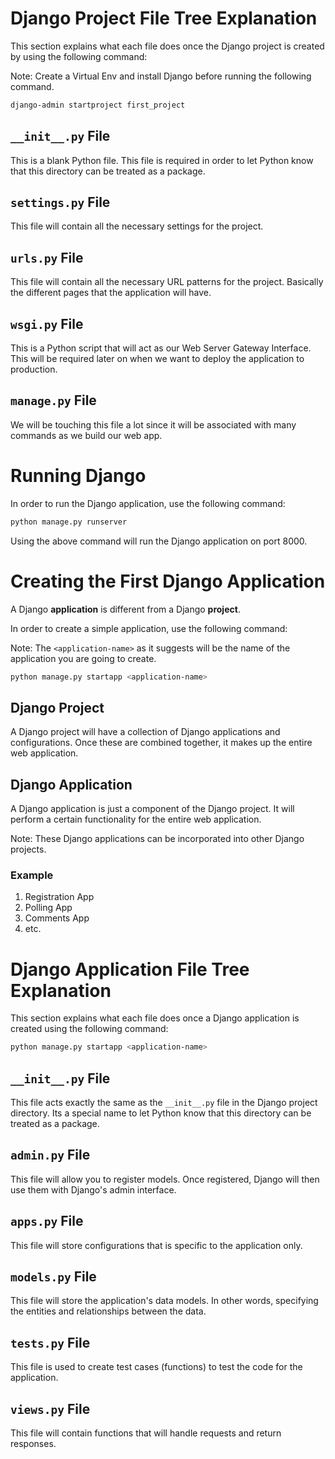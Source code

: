 # Django Project File Tree Explanation

This section explains what each file does once the Django project is created by using the following command:

Note: Create a Virtual Env and install Django before running the following command.

```bash
django-admin startproject first_project
```

## `__init__.py` File

This is a blank Python file. This file is required in order to let Python know that this directory can be treated as a package.

## `settings.py` File

This file will contain all the necessary settings for the project.

## `urls.py` File

This file will contain all the necessary URL patterns for the project. Basically the different pages that the application will have.

## `wsgi.py` File

This is a Python script that will act as our Web Server Gateway Interface. This will be required later on when we want to deploy the application to production.

## `manage.py` File

We will be touching this file a lot since it will be associated with many commands as we build our web app.

# Running Django

In order to run the Django application, use the following command:

```bash
python manage.py runserver
```

Using the above command will run the Django application on port 8000.

# Creating the First Django Application

A Django **application** is different from a Django **project**.

In order to create a simple application, use the following command:

Note: The `<application-name>` as it suggests will be the name of the application you are going to create.

```bash
python manage.py startapp <application-name>
```

## Django Project

A Django project will have a collection of Django applications and configurations. Once these are combined together, it makes up the entire web application.

## Django Application

A Django application is just a component of the Django project. It will perform a certain functionality for the entire web application.

Note: These Django applications can be incorporated into other Django projects.

### Example

1. Registration App
2. Polling App
3. Comments App
4. etc.

# Django Application File Tree Explanation

This section explains what each file does once a Django application is created using the following command:

```bash
python manage.py startapp <application-name>
```

## `__init__.py` File

This file acts exactly the same as the `__init__.py` file in the Django project directory. Its a special name to let Python know that this directory can be treated as a package.

## `admin.py` File

This file will allow you to register models. Once registered, Django will then use them with Django's admin interface.

## `apps.py` File

This file will store configurations that is specific to the application only.

## `models.py` File

This file will store the application's data models. In other words, specifying the entities and relationships between the data.

## `tests.py` File

This file is used to create test cases (functions) to test the code for the application.

## `views.py` File

This file will contain functions that will handle requests and return responses.
